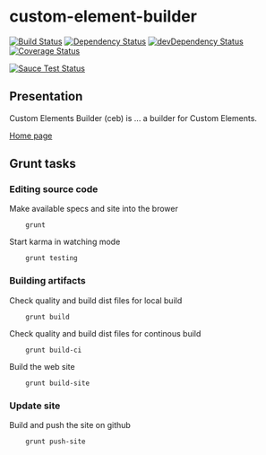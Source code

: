 # custom-element-builder

[![Build Status](https://travis-ci.org/tmorin/custom-element-builder.svg)](https://travis-ci.org/tmorin/custom-element-builder)
[![Dependency Status](https://david-dm.org/tmorin/custom-element-builder.png)](https://david-dm.org/tmorin/custom-element-builder)
[![devDependency Status](https://david-dm.org/tmorin/custom-element-builder/dev-status.png)](https://david-dm.org/tmorin/custom-element-builder#info=devDependencies)
[![Coverage Status](https://coveralls.io/repos/tmorin/custom-element-builder/badge.svg)](https://coveralls.io/r/tmorin/custom-element-builder)

[![Sauce Test Status](https://saucelabs.com/browser-matrix/customelementbuilder.svg)](https://saucelabs.com/u/customelementbuilder)

## Presentation

Custom Elements Builder (ceb) is ... a builder for Custom Elements.

[Home page](http://tmorin.github.io/custom-element-builder/)

## Grunt tasks

### Editing source code

Make available specs and site into the brower
```shell
    grunt
```

Start karma in watching mode
```shell
    grunt testing
```

### Building artifacts

Check quality and build dist files for local build
```shell
    grunt build
```

Check quality and build dist files for continous build
```shell
    grunt build-ci
```

Build the web site
```shell
    grunt build-site
```

### Update site

Build and push the site on github
```shell
    grunt push-site
```
